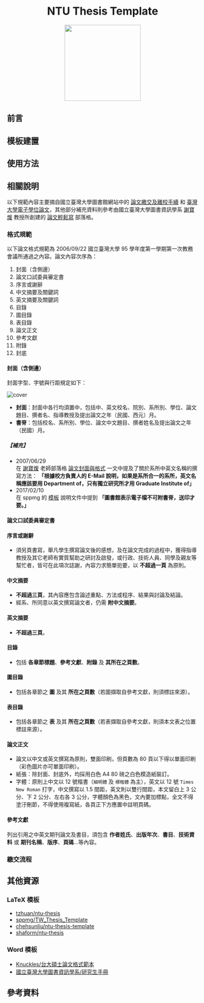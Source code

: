 <div align="center">

# NTU Thesis Template
<img src="https://user-images.githubusercontent.com/26391143/70843292-e7a5f080-1e6a-11ea-8f58-5585b1ced32b.png" height="200">

</div>

## 前言

## 模板建置

## 使用方法

## 相關說明

以下規範內容主要摘自國立臺灣大學圖書館網站中的 [論文繳交及離校手續](http://www.lib.ntu.edu.tw/node/103) 和 [臺灣大學電子學位論文](http://etds.lib.ntu.edu.tw/etdsystem/submit/submitLogin)，其他部分補充資料則參考由國立臺灣大學圖書資訊學系 [謝寶煖](https://www.lis.ntu.edu.tw/~pnhsieh/) 教授所創建的 [論文輕鬆寫](http://writingsos.blogspot.com/) 部落格。

### 格式規範

以下論文格式規範為 2006/09/22 國立臺灣大學 95 學年度第一學期第一次教務會議所通過之內容。論文內容次序為：

1.	封面（含側邊）
2.	論文口試委員審定書
3.	序言或謝辭
4.	中文摘要及關鍵詞
5.	英文摘要及關鍵詞
6.	目錄
7.	圖目錄
8.	表目錄
9.	論文正文
10.	參考文獻
11.	附錄
12.	封底

#### 封面（含側邊）

封面字型、字號與行距規定如下：

![cover](/example/cover.png)

- **封面**：封面中各行均須置中，包括中、英文校名、院別、系所別、學位、論文題目、撰者名、指導教授及提出論文之年（民國、西元）月。
- **書脊**：包括校名、系所別、學位、論文中文題目、撰者姓名及提出論文之年（民國）月。

##### 【補充】

- 2007/06/29  
在 [謝寶煖](https://www.lis.ntu.edu.tw/~pnhsieh/) 老師部落格 [論文封面與格式](http://writingsos.blogspot.com/2007/06/blog-post.html) 一文中提及了關於系所中英文名稱的撰寫方法： **「根據校方負責人的 E-Mail 說明，如果是系所合一的系所，英文名稱應該要用 Department of，只有獨立研究所才用 Graduate Institute of」**
- 2017/02/10  
在 sppmg 的 [模板](https://github.com/sppmg/TW_Thesis_Template/tree/master/NTU_patch) 說明文件中提到 **「圖書館表示電子檔不可附書脊，送印才要。」**

#### 論文口試委員審定書

#### 序言或謝辭

- 須另頁書寫，舉凡學生撰寫論文後的感想，及在論文完成的過程中，獲得指導教授及其它老師有實質幫助之研討及啟發，或行政、技術人員、同學及親友等幫忙者，皆可在此項次誌謝，內容力求簡單扼要，以 **不超過一頁** 為原則。

#### 中文摘要

- **不超過三頁**，其內容應包含論述重點、方法或程序、結果與討論及結論。
- 經系、所同意以英文撰寫論文者，仍需 **附中文摘要**。

#### 英文摘要

- **不超過三頁**。

#### 目錄

- 包括 **各章節標題**、**參考文獻**、**附錄** 及 **其所在之頁數**。

#### 圖目錄

- 包括各章節之 **圖** 及其 **所在之頁數**（若圖擷取自參考文獻，則須標註來源）。

#### 表目錄

- 包括各章節之 **表** 及其 **所在之頁數**（若表擷取自參考文獻，則須本文表之位置標註來源）。

#### 論文正文

- 論文以中文或英文撰寫為原則，雙面印刷，但頁數為 80 頁以下得以單面印刷（彩色圖片亦可單面印刷）。
- 紙張：除封面、封底外，均採用白色 A4 80 磅之白色模造紙裝訂。
- 字體：原則上中文以 12 號楷書（`細明體` 及 `標楷體` 為主），英文以 12 號 `Times New Roman` 打字，中文撰寫以 1.5 間距，英文則以雙行間距，本文留白上 3 公分、下 2 公分、左右各 3 公分，字體顏色為黑色，文內要加標點，全文不得塗汙刪節，不得使用複寫紙，各頁正下方應置中註明頁碼。

#### 參考文獻

列出引用之中英文期刊論文及書目，須包含 **作者姓氏**、**出版年次**、**書目**、**技術資料** 或 **期刊名稱**、**版序**、**頁碼**…等內容。

### 繳交流程

## 其他資源

### LaTeX 模板

- [tzhuan/ntu-thesis](https://github.com/tzhuan/ntu-thesis)
- [sppmg/TW_Thesis_Template](https://github.com/sppmg/TW_Thesis_Template)
- [chehsunliu/ntu-thesis-template](https://github.com/chehsunliu/ntu-thesis-template)
- [shaform/ntu-thesis](https://github.com/shaform/ntu-thesis)

### Word 模板

- [Knuckles/台大碩士論文格式範本](https://disp.cc/b/11-1r2)
- [國立臺灣大學圖書資訊學系/研究生手冊](https://www.lis.ntu.edu.tw/?page_id=442)

## 參考資料
